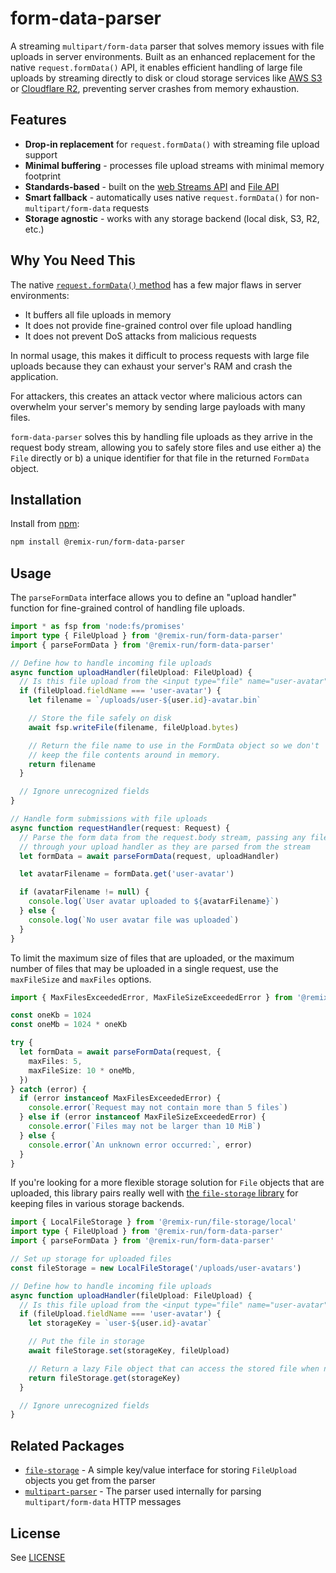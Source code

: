 # form-data-parser

A streaming `multipart/form-data` parser that solves memory issues with file uploads in server environments. Built as an enhanced replacement for the native `request.formData()` API, it enables efficient handling of large file uploads by streaming directly to disk or cloud storage services like [AWS S3](https://aws.amazon.com/s3/) or [Cloudflare R2](https://www.cloudflare.com/developer-platform/r2/), preventing server crashes from memory exhaustion.

## Features

- **Drop-in replacement** for `request.formData()` with streaming file upload support
- **Minimal buffering** - processes file upload streams with minimal memory footprint
- **Standards-based** - built on the [web Streams API](https://developer.mozilla.org/en-US/docs/Web/API/Streams_API) and [File API](https://developer.mozilla.org/en-US/docs/Web/API/File)
- **Smart fallback** - automatically uses native `request.formData()` for non-`multipart/form-data` requests
- **Storage agnostic** - works with any storage backend (local disk, S3, R2, etc.)

## Why You Need This

The native [`request.formData()` method](https://developer.mozilla.org/en-US/docs/Web/API/Request/formData) has a few major flaws in server environments:

- It buffers all file uploads in memory
- It does not provide fine-grained control over file upload handling
- It does not prevent DoS attacks from malicious requests

In normal usage, this makes it difficult to process requests with large file uploads because they can exhaust your server's RAM and crash the application.

For attackers, this creates an attack vector where malicious actors can overwhelm your server's memory by sending large payloads with many files.

`form-data-parser` solves this by handling file uploads as they arrive in the request body stream, allowing you to safely store files and use either a) the `File` directly or b) a unique identifier for that file in the returned `FormData` object.

## Installation

Install from [npm](https://www.npmjs.com/):

```sh
npm install @remix-run/form-data-parser
```

## Usage

The `parseFormData` interface allows you to define an "upload handler" function for fine-grained control of handling file uploads.

```ts
import * as fsp from 'node:fs/promises'
import type { FileUpload } from '@remix-run/form-data-parser'
import { parseFormData } from '@remix-run/form-data-parser'

// Define how to handle incoming file uploads
async function uploadHandler(fileUpload: FileUpload) {
  // Is this file upload from the <input type="file" name="user-avatar"> field?
  if (fileUpload.fieldName === 'user-avatar') {
    let filename = `/uploads/user-${user.id}-avatar.bin`

    // Store the file safely on disk
    await fsp.writeFile(filename, fileUpload.bytes)

    // Return the file name to use in the FormData object so we don't
    // keep the file contents around in memory.
    return filename
  }

  // Ignore unrecognized fields
}

// Handle form submissions with file uploads
async function requestHandler(request: Request) {
  // Parse the form data from the request.body stream, passing any files
  // through your upload handler as they are parsed from the stream
  let formData = await parseFormData(request, uploadHandler)

  let avatarFilename = formData.get('user-avatar')

  if (avatarFilename != null) {
    console.log(`User avatar uploaded to ${avatarFilename}`)
  } else {
    console.log(`No user avatar file was uploaded`)
  }
}
```

To limit the maximum size of files that are uploaded, or the maximum number of files that may be uploaded in a single request, use the `maxFileSize` and `maxFiles` options.

```ts
import { MaxFilesExceededError, MaxFileSizeExceededError } from '@remix-run/form-data-parser'

const oneKb = 1024
const oneMb = 1024 * oneKb

try {
  let formData = await parseFormData(request, {
    maxFiles: 5,
    maxFileSize: 10 * oneMb,
  })
} catch (error) {
  if (error instanceof MaxFilesExceededError) {
    console.error(`Request may not contain more than 5 files`)
  } else if (error instanceof MaxFileSizeExceededError) {
    console.error(`Files may not be larger than 10 MiB`)
  } else {
    console.error(`An unknown error occurred:`, error)
  }
}
```

If you're looking for a more flexible storage solution for `File` objects that are uploaded, this library pairs really well with [the `file-storage` library](https://github.com/remix-run/remix/tree/main/packages/file-storage) for keeping files in various storage backends.

```ts
import { LocalFileStorage } from '@remix-run/file-storage/local'
import type { FileUpload } from '@remix-run/form-data-parser'
import { parseFormData } from '@remix-run/form-data-parser'

// Set up storage for uploaded files
const fileStorage = new LocalFileStorage('/uploads/user-avatars')

// Define how to handle incoming file uploads
async function uploadHandler(fileUpload: FileUpload) {
  // Is this file upload from the <input type="file" name="user-avatar"> field?
  if (fileUpload.fieldName === 'user-avatar') {
    let storageKey = `user-${user.id}-avatar`

    // Put the file in storage
    await fileStorage.set(storageKey, fileUpload)

    // Return a lazy File object that can access the stored file when needed
    return fileStorage.get(storageKey)
  }

  // Ignore unrecognized fields
}
```

## Related Packages

- [`file-storage`](https://github.com/remix-run/remix/tree/main/packages/file-storage) - A simple key/value interface for storing `FileUpload` objects you get from the parser
- [`multipart-parser`](https://github.com/remix-run/remix/tree/main/packages/multipart-parser) - The parser used internally for parsing `multipart/form-data` HTTP messages

## License

See [LICENSE](https://github.com/remix-run/remix/blob/v3/LICENSE)
